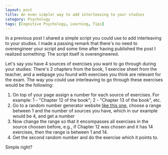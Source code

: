 ```yaml
---
layout: post
title: An even simpler way to add interleaving to your studies
category: Psychology
tags: [Cognitive Psychology, Learning, Tips]
---
```


In a previous post I shared a simple script you could use to add interleaving to your studies. I made a passing remark that there's no need to overengineer your script and some time after having published the post I realized something: The script itself is overengineered.

Let's say you have 4 sources of exercises you want to go through during your studies: There's 2 chapters from the book, 1 exercise sheet from the teacher, and a webpage you found with exercises you think are relevant for the exam. The way you could use interleaving to go through these exercises would be the following:

1. On top of your page assign a number for each source of exercises. For example: 1 - "Chapter 12 of the book"; 2 - "Chapter 13 of the book", etc.
2. Go to a random number generator website [like this one](http://andrew.hedges.name/experiments/random/), choose a range between 1 and the number of sources you have, which in our example would be 4, and get a number
3. Now change the range so that it encompasses all exercises in the source choosen before, e.g., if Chapter 12 was chosen and it has 14 exercises, then the range is between 1 and 14.
4. Get the second random number and do the exercise which it points to.

Simple right?
